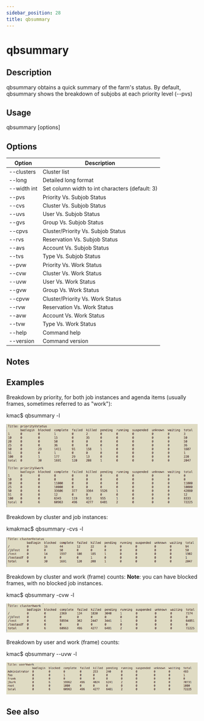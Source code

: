 ```yaml
---
sidebar_position: 28
title: qbsummary
---
```


<!--
For an unknown reason Docusaurus balks at the filename qbsummary.md, but qbsummary+.md works fine.
-->

# qbsummary

## Description
qbsummary obtains a quick summary of the farm's status. By default, qbsummary shows the breakdown of subjobs at each priority level (--pvs)

## Usage 
qbsummary [options]

## Options
| Option | Description |
| ---    | ---         |
| --clusters | Cluster list |
| --long | Detailed long format |
| --width int | Set column width to int characters (default: 3) |
| --pvs | Priority Vs. Subjob Status |
| --cvs | Cluster Vs. Subjob Status |
| --uvs | User Vs. Subjob Status |
| --gvs | Group Vs. Subjob Status |
| --cpvs | Cluster/Priority Vs. Subjob Status |
| --rvs | Reservation Vs. Subjob Status |
| --avs | Account Vs. Subjob Status |
| --tvs | Type Vs. Subjob Status |
| --pvw | Priority Vs. Work Status |
| --cvw | Cluster Vs. Work Status |
| --uvw | User Vs. Work Status |
| --gvw | Group Vs. Work Status |
| --cpvw | Cluster/Priority Vs. Work Status |
| --rvw | Reservation Vs. Work Status |
| --avw | Account Vs. Work Status |
| --tvw | Type Vs. Work Status |
| --help | Command help |
| --version | Command version |

## Notes

## Examples

Breakdown by priority, for both job instances and agenda items (usually
frames, sometimes referred to as "work"):

kmac$ qbsummary -l

![image](img/fef7fc0e4a31546cc8e065a9c3481daeaf8d0a12.png)

Breakdown by cluster and job instances:

kmakmac$ qbsummary -cvs -l

![image](img/8af156fb544b234cf0da37d7d3398c966e8a1740.png)

Breakdown by cluster and work (frame) counts: **Note**: you can
have blocked frames, with no blocked job instances.

kmac$ qbsummary -cvw -l

![image](img/2f76c1cee529a177e5772df9678910969eb0c08d.png)

Breakdown by user and work (frame) counts:

kmac$ qbsummary --uvw -l

![image](img/454ae7070fbb09f3a9c076ed2e592078329373ea.png)

## See also
